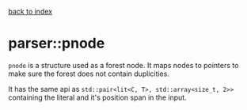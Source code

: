 [back to index](../README.md#classes-and-structs)

# parser::pnode

`pnode` is a structure used as a forest node. It maps nodes to pointers to make sure the forest does not contain duplicities.

It has the same api as `std::pair<lit<C, T>, std::array<size_t, 2>>` containing the literal and it's position span in the input.
